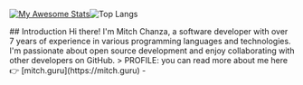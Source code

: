 <div style="display:flex">
  
[![My Awesome Stats](https://awesome-github-stats.azurewebsites.net/user-stats/mitch1009)](https://git.io/awesome-stats-card)

![Top Langs](https://github-readme-stats.vercel.app/api/top-langs/?username=mitch1009&hide_progress=false)
</div>
## Introduction
Hi there! I'm Mitch Chanza, a software developer with over 7 years of experience in various programming languages and technologies. I'm passionate about open source development and enjoy collaborating with other developers on GitHub.
> PROFILE: you can read more about me here 👉 [mitch.guru](https://mitch.guru) - 
